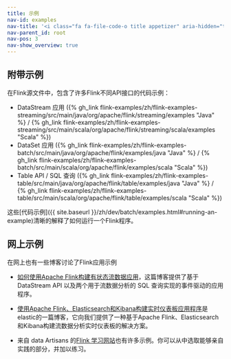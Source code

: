```yaml
---
title: 示例
nav-id: examples
nav-title: '<i class="fa fa-file-code-o title appetizer" aria-hidden="true"></i> Examples'
nav-parent_id: root
nav-pos: 3
nav-show_overview: true
---
```

<!--
Licensed to the Apache Software Foundation (ASF) under one
or more contributor license agreements.  See the NOTICE file
distributed with this work for additional information
regarding copyright ownership.  The ASF licenses this file
to you under the Apache License, Version 2.0 (the
"License"); you may not use this file except in compliance
with the License.  You may obtain a copy of the License at

  http://www.apache.org/licenses/LICENSE-2.0

Unless required by applicable law or agreed to in writing,
software distributed under the License is distributed on an
"AS IS" BASIS, WITHOUT WARRANTIES OR CONDITIONS OF ANY
KIND, either express or implied.  See the License for the
specific language governing permissions and limitations
under the License.
-->




## 附带示例

在Flink源文件中，包含了许多Flink不同API接口的代码示例：

* DataStream 应用 ({% gh_link flink-examples/zh/flink-examples-streaming/src/main/java/org/apache/flink/streaming/examples "Java" %} / {% gh_link flink-examples/zh/flink-examples-streaming/src/main/scala/org/apache/flink/streaming/scala/examples "Scala" %}) 
* DataSet 应用 ({% gh_link flink-examples/zh/flink-examples-batch/src/main/java/org/apache/flink/examples/java "Java" %} / {% gh_link flink-examples/zh/flink-examples-batch/src/main/scala/org/apache/flink/examples/scala "Scala" %})
* Table API / SQL 查询 ({% gh_link flink-examples/zh/flink-examples-table/src/main/java/org/apache/flink/table/examples/java "Java" %} / {% gh_link flink-examples/zh/flink-examples-table/src/main/scala/org/apache/flink/table/examples/scala "Scala" %})

这些[代码示例]({{ site.baseurl }}/zh/dev/batch/examples.html#running-an-example)清晰的解释了如何运行一个Flink程序。

## 网上示例
在网上也有一些博客讨论了Flink应用示例

* [如何使用Apache Flink构建有状态流数据应用](https://www.infoworld.com/article/3293426/big-data/how-to-build-stateful-streaming-applications-with-apache-flink.html)，这篇博客提供了基于 DataStream API 以及两个用于流数据分析的 SQL 查询实现的事件驱动的应用程序。

* [使用Apache Flink、Elasticsearch和Kibana构建实时仪表板应用程序](https://www.elastic.co/blog/building-real-time-dashboard-applications-with-apache-flink-elasticsearch-and-kibana)是elastic的一篇博客，它向我们提供了一种基于Apache Flink、Elasticsearch和Kibana构建流数据分析实时仪表板的解决方案。

* 来自 data Artisans 的[Flink 学习网站](http://training.data-artisans.com/)也有许多示例。你可以从中选取能够亲自实践的部分，并加以练习。
